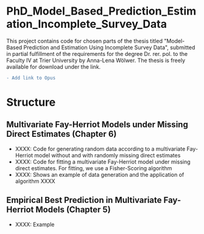 # PhD_Model_Based_Prediction_Estimation_Incomplete_Survey_Data
This project contains code for chosen parts of the thesis titled "Model-Based Prediction and Estimation Using Incomplete Survey Data", submitted in partial fulfillment of the requirements for the degree Dr. rer. pol. to the Faculty IV at Trier University by Anna-Lena Wölwer. The thesis is freely available for download under the link.
```diff
- Add link to Opus
```

# Structure

## Multivariate Fay-Herriot Models under Missing Direct Estimates (Chapter 6)
- XXXX: Code for generating random data according to a multivariate Fay-Herriot model without and with randomly missing direct estimates
- XXXX: Code for fitting a multivariate Fay-Herriot model under missing direct estimates. For fitting, we use a Fisher-Scoring algorithm
- XXXX: Shows an example of data generation and the application of algorithm XXXX 

## Empirical Best Prediction in Multivariate Fay-Herriot Models (Chapter 5)
- XXXX: Example
